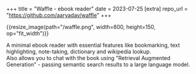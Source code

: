 +++
title = "Waffle - ebook reader"
date = 2023-07-25
[extra]
repo_url = "https://github.com/aaryadav/waffle"
+++

{{resize_image(path="/waffle.png", width=600, height=150, op="fit_width")}}

A minimal ebook reader with essential features like bookmarking, text highlighting, note-taking, dictionary and wikipedia lookup.  
Also allows you to chat with the book using "Retrieval Augmented Generation" - passing semantic search results to a large language model.